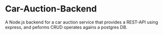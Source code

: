 # Car-Auction-Backend

A Node.js backend for a car auction service that provides a REST-API using express, and peforms CRUD operates agains a postgres DB.
